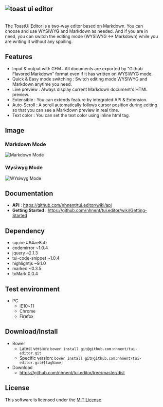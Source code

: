 ## ![toast ui editor](https://cloud.githubusercontent.com/assets/389021/16107646/9729e556-33d8-11e6-933f-5b09fa3a53bb.png)
<br>
The ToastUI Editor is a two-way editor based on Markdown.
You can choose and use WYSIWYG and Markdown as needed.
And if you are in need, you can switch the editing mode (WYSIWYG ↔ Markdown) while you are writing it without any spoiling.

## Features
* Input & output with GFM : All documents are exported by "Github Flavored Markdown" format even if it has written on WYSIWYG mode.
* Quick & Easy mode switching : Switch editing mode WYSIWYG and Markdown anytime you need.
* Live preview : Always display current Markdown document's HTML preview.
* Extensible : You can extends feature by integrated API & Extension.
* Auto-Scroll : A scroll automatically follows cursor position during editing so that you can see a Markdown preview in real time.
* Text color : You can set the text color using inline html tag.

## Image

### Markdown Mode
![Markdown Mode](https://cloud.githubusercontent.com/assets/389021/16108210/d55d4576-33dc-11e6-943a-66c29ae1ff4d.png)

### Wysiwyg Mode
![WYsiwyg Mode](https://cloud.githubusercontent.com/assets/389021/16108214/d7ac03d0-33dc-11e6-9ab6-06e7734a7fb1.png)

## Documentation
* **API** : https://github.com/nhnent/tui.editor/wiki/api
* **Getting Started** : https://github.com/nhnent/tui.editor/wiki/Getting-Started

## Dependency
* squire #84ae8a0
* codemirror ~1.0.4
* jquery ~2.1.3
* tui-code-snippet ~1.0.4
* highlightjs ~9.1.0
* marked ~0.3.5
* toMark 0.0.4

## Test environment
* PC
    * IE10~11
    * Chrome
    * Firefox

## Download/Install
* Bower
   * Latest version: `bower install git@github.com:nhnent/tui-editor.git`
   * Specific version: `bower install git@github.com:nhnent/tui-editor.git#[tagName]`
* Download
   * https://github.com/nhnent/tui.editor/tree/master/dist

## License
This software is licensed under the [MIT License](https://github.com/nhnent/tui.editor/blob/master/LICENSE).

